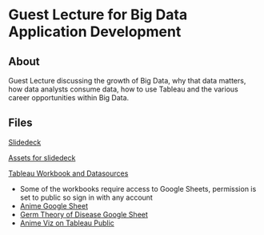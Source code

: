 # Guest Lecture for Big Data Application Development

## About

Guest Lecture discussing the growth of Big Data, why that data matters, how data analysts consume data, how to use Tableau and the various career opportunities within Big Data.

## Files

[Slidedeck](lecture.pptx)

[Assets for slidedeck](assets)

[Tableau Workbook and Datasources](workbooks)
- Some of the workbooks require access to Google Sheets, permission is set to public so sign in with any account
- [Anime Google Sheet](https://docs.google.com/spreadsheets/d/17KQKFy9o1pPG0Yko2dTYZcRhNSTdNWyI3NLWsJyfqbI/edit?usp=sharing)
- [Germ Theory of Disease Google Sheet](https://docs.google.com/spreadsheets/d/1_5QjzzBa5EoLQKM8MVgpHi4jbHLf5PrPBBk6cG0T7KE/edit#gid=0)
- [Anime Viz on Tableau Public](https://public.tableau.com/profile/spencer.shadley#!/vizhome/Anime/UndiscoveredAnime)

